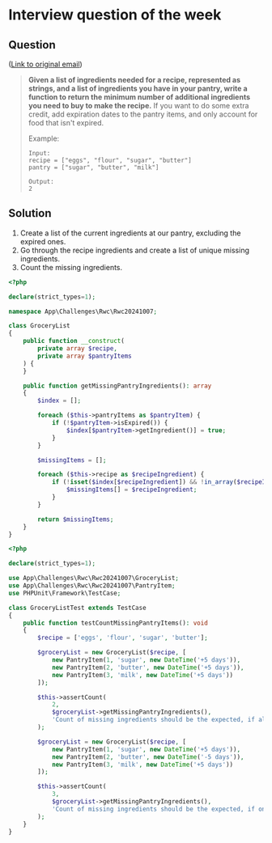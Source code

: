# Interview question of the week

## Question

([Link to original email](https://buttondown.com/cassidoo/archive/its-very-easy-to-be-judgmental-until-you-know/))

> **Given a list of ingredients needed for a recipe, represented as
> strings, and a list of ingredients you have in your pantry, write
> a function to return the minimum number of additional ingredients
> you need to buy to make the recipe.** If you want to do some extra
> credit, add expiration dates to the pantry items, and only account
> for food that isn't expired.
>
> Example:
>
> ```
> Input:
> recipe = ["eggs", "flour", "sugar", "butter"]
> pantry = ["sugar", "butter", "milk"]  
>
> Output:
> 2
> ```

## Solution

1. Create a list of the current ingredients at our pantry, excluding the expired ones.
2. Go through the recipe ingredients and create a list of unique missing ingredients.
3. Count the missing ingredients.

```php
<?php

declare(strict_types=1);

namespace App\Challenges\Rwc\Rwc20241007;

class GroceryList
{
    public function __construct(
        private array $recipe,
        private array $pantryItems
    ) {
    }

    public function getMissingPantryIngredients(): array
    {
        $index = [];

        foreach ($this->pantryItems as $pantryItem) {
            if (!$pantryItem->isExpired()) {
                $index[$pantryItem->getIngredient()] = true;
            }
        }

        $missingItems = [];

        foreach ($this->recipe as $recipeIngredient) {
            if (!isset($index[$recipeIngredient]) && !in_array($recipeIngredient, $missingItems)) {
                $missingItems[] = $recipeIngredient;
            }
        }

        return $missingItems;
    }
}
```

```php
<?php

declare(strict_types=1);

use App\Challenges\Rwc\Rwc20241007\GroceryList;
use App\Challenges\Rwc\Rwc20241007\PantryItem;
use PHPUnit\Framework\TestCase;

class GroceryListTest extends TestCase
{
    public function testCountMissingPantryItems(): void
    {
        $recipe = ['eggs', 'flour', 'sugar', 'butter'];

        $groceryList = new GroceryList($recipe, [
            new PantryItem(1, 'sugar', new DateTime('+5 days')),
            new PantryItem(2, 'butter', new DateTime('+5 days')),
            new PantryItem(3, 'milk', new DateTime('+5 days'))
        ]);

        $this->assertCount(
            2, 
            $groceryList->getMissingPantryIngredients(),
            'Count of missing ingredients should be the expected, if all ingredients have not expired yet.'
        );

        $groceryList = new GroceryList($recipe, [
            new PantryItem(1, 'sugar', new DateTime('+5 days')),
            new PantryItem(2, 'butter', new DateTime('-5 days')),
            new PantryItem(3, 'milk', new DateTime('+5 days'))
        ]);

        $this->assertCount(
            3, 
            $groceryList->getMissingPantryIngredients(),
            'Count of missing ingredients should be the expected, if one ingredient has expired.'
        );
    }
}
```